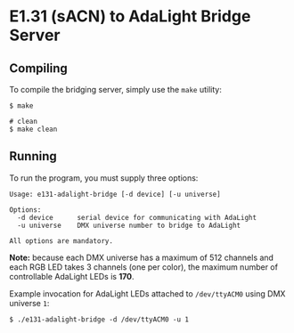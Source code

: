 # E1.31 (sACN) to AdaLight Bridge Server

## Compiling

To compile the bridging server, simply use the ```make``` utility:

```shell
$ make

# clean
$ make clean
```

## Running

To run the program, you must supply three options:

```
Usage: e131-adalight-bridge [-d device] [-u universe]

Options:
  -d device      serial device for communicating with AdaLight
  -u universe    DMX universe number to bridge to AdaLight

All options are mandatory.
```

**Note:** because each DMX universe has a maximum of 512 channels and each RGB LED takes 3 channels (one per color), the maximum number of controllable AdaLight LEDs is **170**.

Example invocation for AdaLight LEDs attached to ```/dev/ttyACM0``` using DMX universe ```1```:

```shell
$ ./e131-adalight-bridge -d /dev/ttyACM0 -u 1
```
